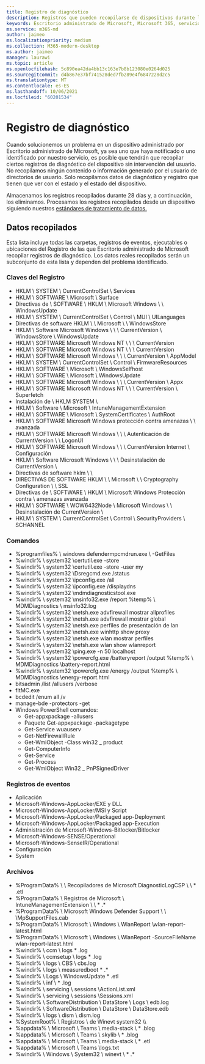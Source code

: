 ```yaml
---
title: Registro de diagnóstico
description: Registros que pueden recopilarse de dispositivos durante la solución de problemas y cómo se almacenan
keywords: Escritorio administrado de Microsoft, Microsoft 365, servicio, documentación
ms.service: m365-md
author: jaimeo
ms.localizationpriority: medium
ms.collection: M365-modern-desktop
ms.author: jaimeo
manager: laurawi
ms.topic: article
ms.openlocfilehash: 5c890ea42da4bb13c163e7b8b123080e0264d025
ms.sourcegitcommit: d4b867e37bf741528ded7fb289e4f6847228d2c5
ms.translationtype: MT
ms.contentlocale: es-ES
ms.lasthandoff: 10/06/2021
ms.locfileid: "60201534"
---
```

# <a name="diagnostic-logs"></a>Registro de diagnóstico

Cuando solucionemos un problema en un dispositivo administrado por Escritorio administrado de Microsoft, ya sea uno que haya notificado o uno identificado por nuestro servicio, es posible que tendrán que recopilar ciertos registros de diagnóstico del dispositivo sin intervención del usuario. No recopilamos ningún contenido o información generado por el usuario de directorios de usuario. Solo recopilamos datos de diagnóstico y registro que tienen que ver con el estado y el estado del dispositivo.

Almacenamos los registros recopilados durante 28 días y, a continuación, los eliminamos. Procesamos los registros recopilados desde un dispositivo siguiendo nuestros [estándares de tratamiento de datos.](privacy-personal-data.md)

## <a name="data-collected"></a>Datos recopilados

Esta lista incluye todas las carpetas, registros de eventos, ejecutables o ubicaciones del Registro de las que Escritorio administrado de Microsoft recopilar registros de diagnóstico. Los datos reales recopilados serán un subconjunto de esta lista y dependen del problema identificado.

### <a name="registry-keys"></a>Claves del Registro

- HKLM \\ SYSTEM \\ CurrentControlSet \\ Services
- HKLM \\ SOFTWARE \\ Microsoft \\ Surface
- Directivas de \\ SOFTWARE \\ HKLM \\ Microsoft Windows \\ \\ WindowsUpdate
- HKLM \\ SYSTEM \\ CurrentControlSet \\ Control \\ MUI \\ UILanguages
- Directivas de software HKLM \\ \\ Microsoft \\ \\ WindowsStore
- HKLM \\ Software Microsoft Windows \\ \\ \\ CurrentVersion \\ WindowsStore \\ WindowsUpdate
- HKLM \\ SOFTWARE Microsoft Windows NT \\ \\ \\ CurrentVersion
- HKLM \\ SOFTWARE Microsoft Windows NT \\ \\ \\ CurrentVersion
- HKLM \\ SOFTWARE Microsoft Windows \\ \\ \\ CurrentVersion \\ AppModel
- HKLM \\ SYSTEM \\ CurrentControlSet \\ Control \\ FirmwareResources
- HKLM \\ SOFTWARE \\ Microsoft \\ WindowsSelfhost
- HKLM \\ SOFTWARE \\ Microsoft \\ WindowsUpdate
- HKLM \\ SOFTWARE Microsoft Windows \\ \\ \\ CurrentVersion \\ Appx
- HKLM \\ SOFTWARE Microsoft Windows NT \\ \\ \\ CurrentVersion \\ Superfetch
- Instalación de \\ HKLM SYSTEM \\
- HKLM \\ Software \\ Microsoft \\ IntuneManagementExtension
- HKLM \\ SOFTWARE \\ Microsoft \\ SystemCertificates \\ AuthRoot
- HKLM \\ SOFTWARE Microsoft Windows protección contra amenazas \\ \\ avanzada
- HKLM \\ SOFTWARE Microsoft Windows \\ \\ \\ Autenticación de CurrentVersion \\ \\ LogonUI
- HKLM \\ SOFTWARE Microsoft Windows \\ \\ \\ CurrentVersion Internet \\ Configuración
- HKLM \\ Software Microsoft Windows \\ \\ \\ Desinstalación de CurrentVersion \\
- Directivas de software hklm \\ \\
- DIRECTIVAS DE SOFTWARE HKLM \\ \\ Microsoft \\ \\ Cryptography Configuration \\ \\ SSL
- Directivas de \\ SOFTWARE \\ HKLM \\ Microsoft Windows Protección contra \\ amenazas avanzada
- HKLM \\ SOFTWARE \\ WOW6432Node \\ Microsoft Windows \\ \\ Desinstalación de CurrentVersion \\
- HKLM \\ SYSTEM \\ CurrentControlSet \\ Control \\ SecurityProviders \\ SCHANNEL

### <a name="commands"></a>Comandos

- %programfiles% \\ windows defendermpcmdrun.exe \\ -GetFiles
- %windir% \\ system32 \\certutil.exe -store
- %windir% \\ system32 \\certutil.exe -store -user my
- %windir% \\ system32 \\Dsregcmd.exe /status
- %windir% \\ system32 \\ipconfig.exe /all
- %windir% \\ system32 \\ipconfig.exe /displaydns
- %windir% \\ system32 \\mdmdiagnosticstool.exe
- %windir% \\ system32 \\msinfo32.exe /report %temp% \\ MDMDiagnostics \\ msinfo32.log
- %windir% \\ system32 \\netsh.exe advfirewall mostrar allprofiles
- %windir% \\ system32 \\netsh.exe advfirewall mostrar global
- %windir% \\ system32 \\netsh.exe perfiles de presentación de lan
- %windir% \\ system32 \\netsh.exe winhttp show proxy
- %windir% \\ system32 \\netsh.exe wlan mostrar perfiles
- %windir% \\ system32 \\netsh.exe wlan show wlanreport
- %windir% \\ system32 \\ping.exe -n 50 localhost
- %windir% \\ system32 \\powercfg.exe /batteryreport /output %temp% \\ MDMDiagnostics \\battery-report.html
- %windir% \\ system32 \\powercfg.exe /energy /output %temp% \\ MDMDiagnostics \\energy-report.html
- bitsadmin /list /allusers /verbose
- fltMC.exe
- bcdedit /enum all /v
- manage-bde -protectors -get
- Windows PowerShell comandos:
    - Get-appxpackage -allusers
    - Paquete Get-appxpackage -packagetype
    - Get-Service wuauserv
    - Get-NetFirewallRule
    - Get-WmiObject -Class win32 \_ product
    - Get-ComputerInfo
    - Get-Service
    - Get-Process
    - Get-WmiObject Win32 \_ PnPSignedDriver

### <a name="event-logs"></a>Registros de eventos

- Aplicación
- Microsoft-Windows-AppLocker/EXE y DLL
- Microsoft-Windows-AppLocker/MSI y Script
- Microsoft-Windows-AppLocker/Packaged app-Deployment
- Microsoft-Windows-AppLocker/Packaged app-Execution
- Administración de Microsoft-Windows-Bitlocker/Bitlocker
- Microsoft-Windows-SENSE/Operational
- Microsoft-Windows-SenseIR/Operational
- Configuración
- System

### <a name="files"></a>Archivos

- %ProgramData% \\ \\ Recopiladores de Microsoft DiagnosticLogCSP \\ \\ \* .etl
- %ProgramData% \\ Registros de Microsoft \\ IntuneManagementExtension \\ \\ \* .\*
- %ProgramData% \\ Microsoft Windows Defender Support \\ \\ \\MpSupportFiles.cab
- %ProgramData% \\ Microsoft \\ Windows \\ WlanReport \\wlan-report-latest.html
- %ProgramData% \\ Microsoft \\ Windows \\ WlanReport -SourceFileName wlan-report-latest.html
- %windir% \\ ccm \\ logs \* .log
- %windir% \\ ccmsetup \\ logs \* .log
- %windir% \\ logs \\ CBS \\ cbs.log
- %windir% \\ logs \\ measuredboot \* .\*
- %windir% \\ Logs \\ WindowsUpdate \* .etl
- %windir% \\ inf \\ \* .log
- %windir% \\ servicing \\ sessions \\ActionList.xml
- %windir% \\ servicing \\ sessions \\Sessions.xml
- %windir% \\ SoftwareDistribution \\ DataStore \\ Logs \\ edb.log
- %windir% \\ SoftwareDistribution \\ DataStore \\ DataStore.edb
- %windir% \\ logs \\ dism \\ dism.log
- %SystemRoot% \\ Registros \\ de Winevt system32 \\\\
- %appdata% \\ Microsoft \\ Teams \\ media-stack \\ \* .blog
- %appdata% \\ Microsoft \\ Teams \\ skylib \\ \* .blog
- %appdata% \\ Microsoft \\ Teams \\ media-stack \\ \* .etl
- %appdata% \\ Microsoft \\ Teams \\logs.txt
- %windir% \\ Windows \\ System32 \\ winevt \\ \* .\*